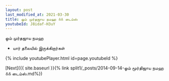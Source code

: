 ```yaml
---
layout: post
last_modified_at: 2021-03-30
title: ஓம் முர்தஜாய நமஹ ௧௧ டைம்ஸ்
youtubeId: J8idaf-H3uY
---
```

 
 
 ஓம் முர்தஜாய நமஹ  
 
 -  யார் தலையில் இருக்கிறார்கள் 
 
  
 
  
 
 
 
 
 
 


{% include youtubePlayer.html id=page.youtubeId %}
 
[Next]({{ site.baseurl }}{% link  split1/_posts/2014-09-14-ஓம் மூர்திஜாய நமஹ ௧௧ டைம்ஸ்.md%})
 
